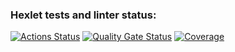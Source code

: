 ### Hexlet tests and linter status:
[![Actions Status](https://github.com/sergeloie/java-project-78/actions/workflows/hexlet-check.yml/badge.svg)](https://github.com/sergeloie/java-project-78/actions)
[![Quality Gate Status](https://sonarcloud.io/api/project_badges/measure?project=sergeloie_java-project-78&metric=alert_status)](https://sonarcloud.io/summary/new_code?id=sergeloie_java-project-78)
[![Coverage](https://sonarcloud.io/api/project_badges/measure?project=sergeloie_java-project-78&metric=coverage)](https://sonarcloud.io/summary/new_code?id=sergeloie_java-project-78)
